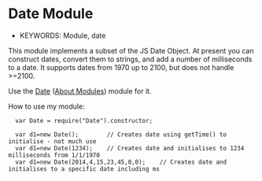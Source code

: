 <!--- Copyright (c) 2014 Martin Green. See the file LICENSE for copying permission. -->
Date Module
=====================

* KEYWORDS: Module, date

This module implements a subset of the JS Date Object. At present you can construct
dates, convert them to strings, and add a number of milliseconds to a date.  It
supports dates from 1970 up to 2100, but does not handle >=2100.

Use the [Date](/modules/date.js) ([About Modules](/Modules)) module for it.

How to use my module:

```
  var Date = require("Date").constructor;
  
  var d1=new Date();        // Creates date using getTime() to initialise - not much use
  var d1=new Date(1234);    // Creates date and initialises to 1234 milliseconds from 1/1/1970
  var d1=new Date(2014,4,15,23,45,0,0);    // Creates date and initialises to a specific date including ms
  
```
